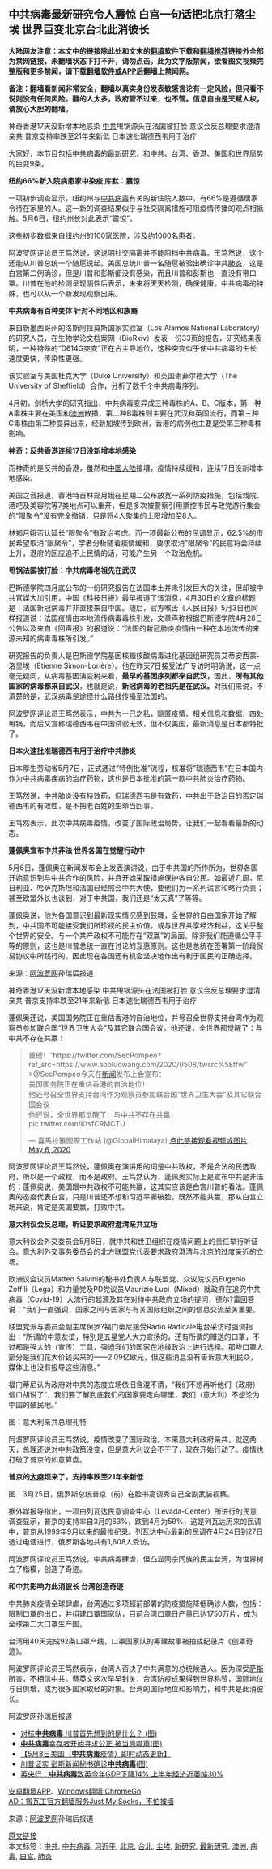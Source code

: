  <h2>中共病毒最新研究令人震惊 白宫一句话把北京打落尘埃 世界巨变北京台北此消彼长</h2> <p class="notice"><b>大陆网友注意：本文中的链接除此处和文末的<a href="https://github.com/bannedbook/fanqiang" >翻墙</a>软件下载和<a href="https://github.com/killgcd/justmysocks/blob/master/README.md">翻墙推荐</a>链接外全部为禁网链接，未翻墙状态下打不开，请勿点击。此为文字版禁闻，欲看图文视频完整版和更多禁闻，请下载<a href="https://github.com/bannedbook/fanqiang">翻墙软件或APP</a>后翻墙上禁闻网。</p><p>备注：翻墙看新闻非常安全，翻墙以真实身份发表敏感言论有一定风险，但只看不说则没有任何风险，翻的人太多，政府管不过来，也不管。信息自由是天赋人权，请放心大胆的翻墙。</b></p>  <div class="entry"> <p id="summary">神奇香港17天没新增本地感染 <a href="https://www.bannedbook.org/bnews/tag/%e4%b8%ad%e5%85%b1/" class="st_tag internal_tag" rel="tag" title="标签 中共 下的日志">中共</a>甩锅源头在法国被打脸 意议会反总理要求澄清亲共 普京支持率跌至21年来新低 日本速批瑞德西韦用于治疗</p> <p>大家好，本节目包括中共<a href="https://www.bannedbook.org/bnews/tag/%e7%97%85%e6%af%92/" class="st_tag internal_tag" rel="tag" title="标签 病毒 下的日志">病毒</a>的最<a href="https://www.bannedbook.org/bnews/tag/%E6%96%B0%E7%A0%94%E7%A9%B6/" class="st_tag internal_tag" rel="tag" title="标签 新研究 下的日志">新研究</a>，和中共、台湾、香港、美国和世界局势的巨变9条。</p> <p><strong>纽约66%新入院病患家中染疫 库默：震惊</strong></p> <p>一项初步调查显示，纽约州与<a href="https://www.bannedbook.org/bnews/tag/%e4%b8%ad%e5%85%b1%e7%97%85%e6%af%92/" class="st_tag internal_tag" rel="tag" title="标签 中共病毒 下的日志">中共病毒</a>有关的新住院人数中，有66%是遵循居家令待在家里的人。这一新的调查结果似乎与社交隔离措施可阻疫情传播的观点相抵触。5月6日，纽约州长对此表示&ldquo;震惊&rdquo;。</p> <p>这些初步数据来自纽约州的100家医院，涉及约1000名患者。</p> <p>阿波罗网评论员王笃然说，这说明社交隔离并不能阻挡中共病毒。王笃然说，这个还能从川普总统一个随扈说起。美国总统川普一名随扈被验出确诊中共<a href="https://www.bannedbook.org/bnews/tag/%e8%82%ba%e7%82%8e/" class="st_tag internal_tag" rel="tag" title="标签 肺炎 下的日志">肺炎</a>，这是白宫第二例确诊，但是川普和彭斯都没有感染，而且川普和彭斯也一直没有带口罩。川普在他的检测呈现阴性后表示，未来将天天检测，确保健康。中共病毒的特殊，也可以从一个新发现观察出来。</p> <p><strong>中共病毒有百种变体 针对不同地区和族裔</strong></p> <p>来自新墨西哥州的洛斯阿拉莫斯国家实验室（Los Alamos National Laboratory）的研究人员，在生物学论文档案网（BioRxiv）发表一份33页的报告，研究结果表明，一种特殊的&ldquo;D614G突变&rdquo;正在占主导地位，这种突变似乎使中共病毒的生长速度更快，传染性更强。</p> <p>该实验室与美国杜克大学（Duke University）和英国谢菲尔德大学（The University of Sheffield）合作，分析了数千个中共病毒序列。</p> <p>4月初，剑桥大学的研究指出，中共病毒变异成三种毒株的A、B、C版本，第一种A毒株主要在美国和<a href="https://www.bannedbook.org/bnews/tag/%e6%be%b3%e6%b4%b2/" class="st_tag internal_tag" rel="tag" title="标签 澳洲 下的日志">澳洲</a>散播，第二种B毒株则主要在武汉和英国流行，而第三种C毒株由第二种变异出来，经新加坡传到欧洲，香港的病例也主要是受第三种毒株影响。</p> <p><strong>神奇：反共香港连续17日没新增本地感染</strong></p> <p>而神奇的是反共的香港，虽然和<span class='wp_keywordlink_affiliate'><a href="https://www.bannedbook.org/" title="中国" target="_blank">中国</a></span><span class='wp_keywordlink_affiliate'><a href="https://www.bannedbook.org/" title="大陆" target="_blank">大陆</a></span>接壤，疫情持续缓和，连续17日没新增本地感染。</p>  <p>美国之音报道，香港特首林郑月娥在星期二公布放宽一系列防疫措施，包括戏院、酒吧及美容院等7类地点可以重开，但是多次被警察引用票控市民与政党游行集会的&ldquo;限聚令&rdquo;没有完全撤销，只是将4人聚集的上限增加至8人。</p> <p>林郑月娥否认延长&ldquo;限聚令&rdquo;有政治考虑。而一项最新公布的民调显示，62.5%的市民希望取消&ldquo;限聚令&rdquo;，学者分析随着疫情缓和，要求取消&ldquo;限聚令&rdquo;的民意将会持续上升，港府的回应追不上民情的话，可能产生另一个政治危机。</p> <p><strong>甩锅法国被打脸：中共病毒老祖先在武汉</strong></p> <p>巴斯德学院四月底公布的一份研究报告在法国本土并未引发巨大的关注，但却被中共官媒大加引用，中国《科技日报》最早报道了该消息，4月30日的文章的标题是：法国新冠病毒并非直接来自中国。随后，官方喉舌《人民日报》5月3日也同样报道说：法国疫情由本地流传病毒毒株引发，文章声称根据巴斯德学院4月28日公告以及来自《回声报》的报道说：&ldquo;法国的新冠肺炎疫情由一种在本地流传的来源未知的病毒毒株所引发。&rdquo;</p> <p>研究报告的负责人是巴斯德学院基因核糖核酸病毒进化基因组研究员艾蒂安西蒙-洛里埃（Etienne Simon-Lori&egrave;re）。他在昨天7日接受法广专访时明确说，这一点毫无疑问，从病毒基因演变树来看，<strong>最早的基因序列都来自武汉，</strong>因此，<strong>所有其他国家的病毒都来自武汉</strong>，也就是说，<strong>新冠病毒的老祖先是在武汉。</strong>对我们来说，不清楚的是，武汉病毒是途径什么路线传播至法国的。</p> <p><span class='wp_keywordlink_affiliate'><a href="https://www.aboluowang.com/" title="阿波罗网" target="_blank">阿波罗网</a></span><span class='wp_keywordlink_affiliate'><a href="https://www.bannedbook.org/bnews/comments/" title="新闻评论" target="_blank">评论</a></span>员王笃然表示，中共为一己之私，隐匿疫情、相关信息和数据，四处甩锅，而后又宣称瑞德西韦在中国试验无效，但不仅美国，最新消息是日本都特批了。</p> <p><strong>日本火速批准瑞德西韦用于治疗中共肺炎</strong></p> <p>日本厚生劳动省5月7日，正式通过&#8221;特例批准&#8221;流程，核准将&#8221;瑞德西韦&#8221;在日本国内作为中共病毒疾病的治疗药物，这也是日本批准的第一款中共肺炎治疗药物。</p> <p>王笃然说，中共肺炎没有特效药，但瑞德西韦是有效药，中共出于政治目的否定瑞德西韦的有效性，是不把老百姓的生命当回事。</p> <p>王笃然表示，此次中共病毒疫情，改变了国际政治局势。让我们一起看看最新的动态。</p> <p><strong>蓬佩奥宣布中共非法 世界各国在觉醒行动中</strong></p> <p>5月6日，蓬佩奥在新闻发布会上发表演讲说，由于中共国的所作所为，世界各国开始意识到与中共合作的风险，并且开始采取措施保护各自公民。如最近几周，尼日利亚、哈萨克斯坦和法国已经照会中共大使，要他们为一系列谎言和略行负责；甚至欧盟外长也谈到，对于中共国，我们还是&ldquo;太天真&rdquo;了等等。</p>  <p>蓬佩奥说，他为各国意识到最新现实情况感到鼓舞，全世界的自由国家开始了解到，中共国不可能接受我们所珍视的民主价值，或与世界共享经济利益，这关乎整个世界的安全。与一个共产政权不可能存在&ldquo;双赢&rdquo;的局面。除非我们能遵循公平平等的原则，这也是川普总统一直在讨论的互惠原则。这也是总统在签署第一阶段贸易协议中所践行的。因此现在各国还有机会坚决地作出有利于国民的正确选择。</p> <p> </p> <p> 来源：<a href="https://www.aboluowang.com/2020/0508/1448532.html" target="_blank">阿波罗网</a>孙瑞后报道 </p> <p id="summary">神奇香港17天没新增本地感染 中共甩锅源头在法国被打脸 意议会反总理要求澄清亲共 普京支持率跌至21年来新低 日本速批瑞德西韦用于治疗</p> <p>蓬佩奥还说，美国国务院正在重估香港的自治地位，并号召全世界支持台湾作为观察员参加联合国&ldquo;世界卫生大会&rdquo;及其它联合国会议。他还说，全世界都觉醒了：与中共不存在共赢！</p> <blockquote> <p dir="ltr" lang="zh">重磅！&#8221;https://twitter.com/SecPompeo?ref_src=https://www.aboluowang.com/2020/0508/twsrc%5Etfw&#8221;>@SecPompeo</a>今天在<span class='wp_keywordlink_affiliate'><a href="https://www.bannedbook.org/" title="新闻">新闻</a></span>发布上会宣布：<br />美国国务院正在重估香港的自治地位！<br />他还号召全世界支持台湾作为观察员参加联合国&ldquo;世界卫生大会&rdquo;及其它联合国会议<br />他还说，全世界都觉醒了：与中共不存在共赢！ pic.twitter.com/KtsfCRMCTU</p> <p>&mdash; 喜馬拉雅國際工作站 (@GlobalHimalaya) <a href="https://twitter.com/GlobalHimalaya/status/1258157638723887106?ref_src=https://www.aboluowang.com/2020/0508/twsrc%5Etfw">点此链接观看视频或图片 May 6, 2020</a></p></blockquote> <p>阿波罗网评论员王笃然说，蓬佩奥在演讲用的词是中共政权，不是合法的民选政府，所以是一个政权，而不是政府。王笃然认为，蓬佩奥实际上是宣布中共是非法的；蓬佩奥说，美国跟中共政权不可能共赢，这其实应该是白宫川普的看法。蓬佩奥的态度代表白宫，只是川普还不想和习近平撕破脸。既然不能共赢，那从白宫立场来说，肯定是美国要赢，打败中共。</p> <p><strong>意大利议会反总理，听证要求政府澄清亲共立场</strong></p> <p>意大利议会外交委员会5月6日，就中共和世卫组织在疫情问题上的责任举行听证会。意大利外交事务委员会的北方联盟党代表要求政府澄清与北京的过度亲近的立场。</p> <p>欧洲议会议员Matteo Salvini的秘书处负责人与联盟党、众议院议员Eugenio Zoffili（Lega）和力量党及PD党议员Maurizio Lupi（Mixed）就政府在追究中共病毒（Covid-19）大流行的起源及其在对待中共政府立场的提问，德尔?雷回答说：&ldquo;我们一直强调，国家之间与国家与有关国际组织之间的信息交流至关重要。</p> <p>联盟党派与委员会副主席保罗?福门蒂尼接受Radio Radicale电台采访时强调指出：&ldquo;所谓的中意友谊，特别是五星党人大力宣扬的，还有所谓的赠送的口罩，不过都是强大的（宣传）工具，强迫我们的国家在地缘政治上进行选择。那些口罩大部分是我们花大价钱买来的&mdash;&mdash;2.09亿欧元，但这些消息没有告诉意大利民众，媒体上也没有报导这些消息。&rdquo;</p>  <p>福门蒂尼认为政府对中共的态度立场依旧含混不清，&ldquo;我们不想再听他们（政府）信口胡说了&rdquo;，我们要了解到底我们的国家要走向哪里，我们（意大利）不想沦为中国的殖民地。&rdquo;</p> <p id="conimg">图：意大利亲共总理孔特</p> <p>阿波罗网评论员王笃然说，疫情改变了国际政治。本来意大利政府亲共，就这两天，总理还说对中共政策没变，但是意大利议会不干了，现在开始行动了。疫情也打破了普京的如意算盘。</p> <p><strong>普京的<span class='wp_keywordlink'><a href="https://www.bannedbook.org/bnews/lifebaike/20181016/1013890.html" title="中国留学生试了一下大麻 结果死在回国路上" target="_blank">大麻</a></span>烦来了，支持率跌至21年来新低</strong></p> <p>图：3月25日，俄罗斯总统普京（前）在脸书高调秀自己全副武装视察。</p> <p>据外媒报导指出，一项由列瓦达民意调查中心（Levada-Center）所进行的民意调查显示，普京的支持率自3月的63%，跌到4月为59%，这是列瓦达历来的民调中，普京从1999年9月以来的最惨纪录。列瓦达中心最新的民调在4月24日到27日透过电话进行，俄罗斯各地共有1,608人受访。</p> <p>阿波罗网评论员王笃然说，中共病毒肆虐，但凸显同宗同族的民主台湾，为世界树立了楷模，创造了奇迹。</p> <p><strong>和中共影响力此消彼长 台湾创造奇迹</strong></p> <p>中共肺炎疫情全球肆虐，台湾通过多项超前部署的防疫措施降低确诊人数，包括：限制口罩的出口，并组建口罩国家队，目前台湾口罩日产量已达1750万片，成为全球第二大口罩生产国。</p> <p>台湾用40天完成92条口罩产线，口罩国家队的筹建故事被拍成纪录片《创罩奇迹》。</p> <p>阿波罗网评论员王笃然表示，台湾人否决了中共满意的总统候选人。因为深受<span class='wp_keywordlink'><a href="https://www.bannedbook.org/forum5/topic42.html" title="萨斯、诚信与自救" target="_blank">萨斯</a></span>所害，不相信中共。蔡英文这次早早封关，台湾防疫成果得到世界称赞，国际地位与日俱增，成为很多国家取经的对象。台湾的国际地位和影响力，和中共是此消彼长。</p> <p>阿波罗网孙瑞后报道</p>  <p></p> <p></p> <ul class='op-related-articles' title='相关阅读'> <li><a href='https://www.bannedbook.org/bnews/cbnews/20200509/1325336.html' target='_blank'>对抗<b>中共病毒</b> 川普首先想到的是什么？ (图)</a></li> <li><a href='https://www.bannedbook.org/bnews/cbnews/20200509/1325326.html' target='_blank'><b>中共病毒</b>幸存者开始寻求公正 被当局噤声(图)</a></li> <li><a href='https://www.bannedbook.org/bnews/comments/20200509/1325248.html' target='_blank'>【5月8日美国（<b>中共病毒</b>疫情）即时动态更新】</a></li> <li><a href='https://www.bannedbook.org/bnews/cnnews/20200509/1325170.html' target='_blank'>川普证实 彭斯新闻秘书确诊<b>中共病毒</b>(图)</a></li> <li><a href='https://www.bannedbook.org/bnews/cnnews/20200509/1325158.html' target='_blank'>英央行：<b>中共病毒</b>致英今年GDP下降14% 上半年经济近萎缩30%</a></li> </ul> <div class="texttj"> <a href="https://github.com/bannedbook/fanqiang/wiki/%E7%A6%81%E9%97%BB%E7%BD%91%E5%AE%89%E5%8D%93%E7%BF%BB%E5%A2%99%E6%96%B0%E9%97%BBAPP" target="_blank">安卓翻墙APP</a>、<a href="https://github.com/bannedbook/fanqiang/wiki/Chrome%E4%B8%80%E9%94%AE%E7%BF%BB%E5%A2%99%E5%8C%85" target="_blank">Windows翻墙:ChromeGo</a><br/> <a href="https://github.com/killgcd/justmysocks/blob/master/README.md" target="_blank">AD：搬瓦工官方翻墙服务Just My Socks，不怕被墙</a> </div><p> 来源：<a href="https://www.aboluowang.com/2020/0508/1448532.html" target="_blank">阿波罗网</a>孙瑞后报道 </p><a name='sharetosocial'></a>         <div><a href='https://www.bannedbook.org/bnews/cbnews/20200509/1325349.html'>原文链接</a></div>  </div><!--END ENTRY--> <div class="postfooter"> <div>本文标签：<a href="https://www.bannedbook.org/bnews/tag/%e4%b8%ad%e5%85%b1/" rel="tag">中共</a>, <a href="https://www.bannedbook.org/bnews/tag/%e4%b8%ad%e5%85%b1%e7%97%85%e6%af%92/" rel="tag">中共病毒</a>, <a href="https://www.bannedbook.org/bnews/tag/%e4%b9%a0%e8%bf%91%e5%b9%b3/" rel="tag">习近平</a>, <a href="https://www.bannedbook.org/bnews/tag/%e5%8c%97%e4%ba%ac/" rel="tag">北京</a>, <a href="https://www.bannedbook.org/bnews/tag/%e5%8f%b0%e5%8c%97/" rel="tag">台北</a>, <a href="https://www.bannedbook.org/bnews/tag/%E5%B0%98%E5%9F%83/" rel="tag">尘埃</a>, <a href="https://www.bannedbook.org/bnews/tag/%E6%96%B0%E7%A0%94%E7%A9%B6/" rel="tag">新研究</a>, <a href="https://www.bannedbook.org/bnews/tag/%E6%9C%80%E6%96%B0%E7%A0%94%E7%A9%B6/" rel="tag">最新研究</a>, <a href="https://www.bannedbook.org/bnews/tag/%e6%be%b3%e6%b4%b2/" rel="tag">澳洲</a>, <a href="https://www.bannedbook.org/bnews/tag/%e7%97%85%e6%af%92/" rel="tag">病毒</a>, <a href="https://www.bannedbook.org/bnews/tag/%e7%99%bd%e5%ae%ab/" rel="tag">白宫</a>, <a href="https://www.bannedbook.org/bnews/tag/%e8%82%ba%e7%82%8e/" rel="tag">肺炎</a></div>  </div><!--END POSTFOOTER--> 